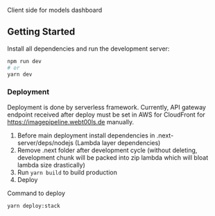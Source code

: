 Client side for models dashboard

## Getting Started

Install all dependencies and run the development server:

```bash
npm run dev
# or
yarn dev
```

### Deployment

Deployment is done by serverless framework. Currently, API gateway endpoint received after deploy must be set in AWS for
CloudFront for https://imagepipeline.webt00ls.de manually.

1. Before main deployment install dependencies in .next-server/deps/nodejs (Lambda layer dependencies)
2. Remove .next folder after development cycle (without deleting, development chunk will be packed into zip lambda which
   will bloat lambda size drastically)
3. Run `yarn build` to build production
4. Deploy

Command to deploy

```bash
yarn deploy:stack
```

